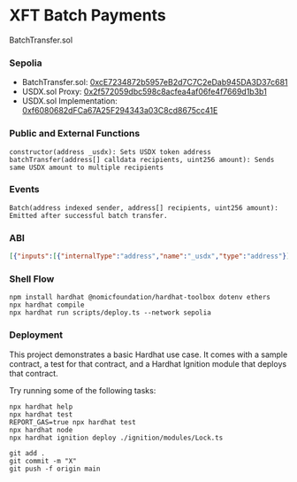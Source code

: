 # XFT Batch Payments
BatchTransfer.sol

### Sepolia
- BatchTransfer.sol: [0xcE7234872b5957eB2d7C7C2eDab945DA3D37c681](https://sepolia.etherscan.io/address/0xcE7234872b5957eB2d7C7C2eDab945DA3D37c681)
- USDX.sol Proxy: [0x2f572059dbc598c8acfea4af06fe4f7669d1b3b1](https://sepolia.etherscan.io/address/0x2f572059dbc598c8acfea4af06fe4f7669d1b3b1)
- USDX.sol Implementation: [0xf6080682dFCa67A25F294343a03C8cd8675cc41E](https://sepolia.etherscan.io/address/0xf6080682dfca67a25f294343a03c8cd8675cc41e#code)


### Public and External Functions
```
constructor(address _usdx): Sets USDX token address
batchTransfer(address[] calldata recipients, uint256 amount): Sends same USDX amount to multiple recipients
```

### Events
```
Batch(address indexed sender, address[] recipients, uint256 amount): Emitted after successful batch transfer.
```

### ABI
```json
[{"inputs":[{"internalType":"address","name":"_usdx","type":"address"}],"stateMutability":"nonpayable","type":"constructor"},{"anonymous":false,"inputs":[{"indexed":true,"internalType":"address","name":"sender","type":"address"},{"indexed":false,"internalType":"address[]","name":"recipients","type":"address[]"},{"indexed":false,"internalType":"uint256","name":"amount","type":"uint256"}],"name":"Batch","type":"event"},{"inputs":[],"name":"USDX","outputs":[{"internalType":"contract IUSDX","name":"","type":"address"}],"stateMutability":"view","type":"function"},{"inputs":[{"internalType":"address[]","name":"recipients","type":"address[]"},{"internalType":"uint256","name":"amount","type":"uint256"}],"name":"batchTransfer","outputs":[],"stateMutability":"nonpayable","type":"function"}]
```

### Shell Flow
```
npm install hardhat @nomicfoundation/hardhat-toolbox dotenv ethers
npx hardhat compile
npx hardhat run scripts/deploy.ts --network sepolia
```

### Deployment
This project demonstrates a basic Hardhat use case. It comes with a sample contract, a test for that contract, and a Hardhat Ignition module that deploys that contract.

Try running some of the following tasks:

```shell
npx hardhat help
npx hardhat test
REPORT_GAS=true npx hardhat test
npx hardhat node
npx hardhat ignition deploy ./ignition/modules/Lock.ts
```


```
git add .
git commit -m "X"
git push -f origin main
```

